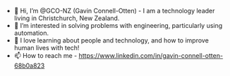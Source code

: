 - 👋 Hi, I’m @GCO-NZ (Gavin Connell-Otten) - I am a technology leader living in Christchurch, New Zealand.
- 👀 I’m interested in solving problems with engineering, particularly using automation.
- 🌱 I love learning about people and technology, and how to improve human lives with tech!
- 📫 How to reach me - https://www.linkedin.com/in/gavin-connell-otten-68b0a823

<!---
GCO-NZ/GCO-NZ is a ✨ special ✨ repository because its `README.md` (this file) appears on your GitHub profile.
You can click the Preview link to take a look at your changes.
--->
